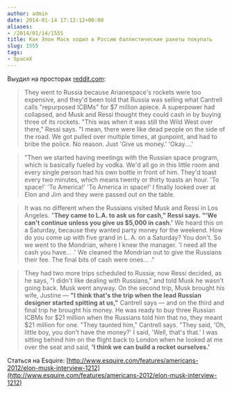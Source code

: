 ```yaml
---
author: admin
date: 2014-01-14 17:12:12+00:00
aliases:
- /2014/01/14/1555
title: Как Элон Маск ходил в Россию баллистические ракеты покупать
slug: 1555
tags:
- SpaceX
---
```


Выудил на просторах [reddit.com](http://www.reddit.com/r/spacex/comments/1v6n6c/elons_insane_experiences_buying_refurbished_icbms/):

> They went to Russia because Arianespace's rockets were too expensive, and they'd been told that Russia was selling what Cantrell calls "repurposed ICBMs" for $7 million apiece. A superpower had collapsed, and Musk and Ressi thought they could cash in by buying three of its rockets. "This was when it was still the Wild West over there," Ressi says. "I mean, there were like dead people on the side of the road. We got pulled over multiple times, at gunpoint, and had to bribe the police. No reason. Just 'Give us money.' 'Okay....'

<!--more-->

> "Then we started having meetings with the Russian space program, which is basically fueled by vodka. We'd all go in this little room and every single person had his own bottle in front of him. They'd toast every two minutes, which means twenty or thirty toasts an hour. 'To space!' 'To America!' 'To America in space!' I finally looked over at Elon and Jim and they were passed out on the table.

> It was no different when the Russians visited Musk and Ressi in Los Angeles. "**They came to L.A. to ask us for cash," Ressi says. "'We can't continue unless you give us $5,000 in cash.'** We heard this on a Saturday, because they wanted party money for the weekend. How do you come up with five grand in L. A. on a Saturday? You don't. So we went to the Mondrian, where I knew the manager. 'I need all the cash you have... .' We cleaned the Mondrian out to give the Russians their fee. The final bits of cash were ones... ."

> They had two more trips scheduled to Russia; now Ressi decided, as he says, "I didn't like dealing with Russians," and told Musk he wasn't going back. Musk went anyway. On the second trip, Musk brought his wife, Justine — **"I think that's the trip when the lead Russian designer started spitting at us,"** Cantrell says — and on the third and final trip he brought his money. He was ready to buy three Russian ICBMs for $21 million when the Russians told him that no, they meant $21 million for one. "They taunted him," Cantrell says. "They said, 'Oh, little boy, you don't have the money?' I said, 'Well, that's that.' I was sitting behind him on the flight back to London when he looked at me over the seat and said, **'I think we can build a rocket ourselves.'**

Статься на Esquire: [http://www.esquire.com/features/americans-2012/elon-musk-interview-1212](http://www.esquire.com/features/americans-2012/elon-musk-interview-1212)
